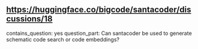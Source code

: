## https://huggingface.co/bigcode/santacoder/discussions/18

contains_question: yes
question_part: Can santacoder be used to generate schematic code search or code embeddings?